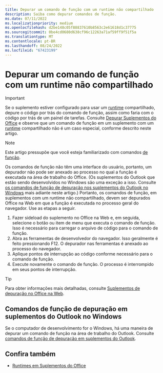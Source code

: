 ```yaml
---
title: Depurar um comando de função com um runtime não compartilhado
description: Saiba como depurar comandos de função.
ms.date: 07/11/2022
ms.localizationpriority: medium
ms.openlocfilehash: d2be148c05f88837610b8563c2e61618d1c37775
ms.sourcegitcommit: 0be4cd0680d638cf96c12263a71af59ff9f51f5a
ms.translationtype: MT
ms.contentlocale: pt-BR
ms.lasthandoff: 08/24/2022
ms.locfileid: "67423199"
---
```

# <a name="debug-a-function-command-with-a-non-shared-runtime"></a>Depurar um comando de função com um runtime não compartilhado

> [!IMPORTANT]
> Se o suplemento estiver configurado para usar um [runtime](../develop/configure-your-add-in-to-use-a-shared-runtime.md) compartilhado, depure o código por trás do comando de função, assim como faria com o código por trás de um painel de tarefas. Consulte [Depurar Suplementos do Office](debug-add-ins-overview.md) e observe que um comando de função em um suplemento com um [runtime](runtimes.md#shared-runtime) compartilhado não é  um caso especial, conforme descrito neste artigo. 

> [!NOTE]
> Este artigo pressupõe que você esteja familiarizado com comandos [de função](../design/add-in-commands.md#types-of-add-in-commands).

Os comandos de função não têm uma interface do usuário, portanto, um depurador não pode ser anexado ao processo no qual a função é executada na área de trabalho do Office. (Os suplementos do Outlook que estão sendo desenvolvidos no Windows são uma exceção a isso. Consulte [os comandos de função de depuração nos suplementos do Outlook no Windows](#debug-function-commands-in-outlook-add-ins-on-windows) mais adiante neste artigo.) Portanto, os comandos de função, em suplementos com um runtime não compartilhado, devem ser depurados Office na Web em que a função é executada no processo geral do navegador. Use as etapas a seguir.

1. Fazer sideload do suplemento no Office na Web e, em seguida, selecione o botão ou item de menu que executa o comando de função. Isso é necessário para carregar o arquivo de código para o comando de função. 
1. Abra as ferramentas de desenvolvedor do navegador. Isso geralmente é feito pressionando F12. O depurador nas ferramentas é anexado ao processo do navegador.
1. Aplique pontos de interrupção ao código conforme necessário para o comando de função.
1. Execute novamente o comando de função. O processo é interrompido em seus pontos de interrupção. 

> [!TIP]
> Para obter informações mais detalhadas, consulte [Suplementos de depuração no Office na Web](debug-add-ins-in-office-online.md).

## <a name="debug-function-commands-in-outlook-add-ins-on-windows"></a>Comandos de função de depuração em suplementos do Outlook no Windows

Se o computador de desenvolvimento for o Windows, há uma maneira de depurar um comando de função na área de trabalho do Outlook. Consulte [comandos de função de depuração em suplementos do Outlook](../outlook/debug-ui-less.md).

## <a name="see-also"></a>Confira também

- [Runtimes em Suplementos do Office](runtimes.md)

